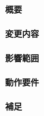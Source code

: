 <!-- 必ずしも全ての項目を埋めなくてよい -->

# 概要
<!--
変更の目的，もしくは関連する Issue の番号を記述する
-->

# 変更内容
<!--
ビューの変更がある場合はスクリーンショットによる比較などがあるとわかりやすい

|変更前|変更後|
|:-:|:-:|
|変更なし|変更なし|
-->

# 影響範囲
<!--
この関数を変更したのでこの機能にも影響があるなど
-->

# 動作要件
<!--
動作に必要な環境変数や依存関係，データベースの更新など
-->

# 補足
<!--
レビューをする際に注意するべき点，ローカル環境で試す際の注意点など
-->